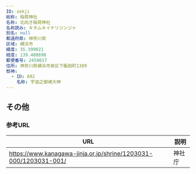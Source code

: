 ```yaml
---
ID: zekji
総称: 稲荷神社
名称: 北向き稲荷神社
名称読み: キタムキイナリジンジャ
別名: null
都道府県: 神奈川県
区域: 横浜市
緯度: 35.399021
経度: 139.480698
郵便番号: 2450017
住所: 神奈川県横浜市泉区下飯田町1389
祭神:
  - ID: A92
    名称: 宇迦之御魂大神
---
```


## その他

### 参考URL

| URL                                                              | 説明   |
| ---------------------------------------------------------------- | ------ |
| https://www.kanagawa-jinja.or.jp/shrine/1203031-000/1203031-001/ | 神社庁 |
